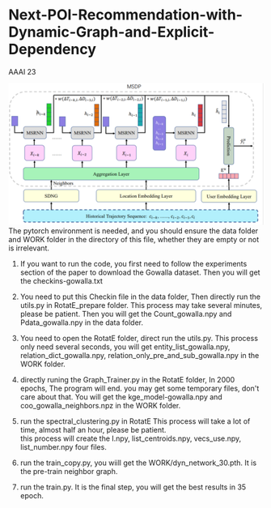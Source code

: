 # Next-POI-Recommendation-with-Dynamic-Graph-and-Explicit-Dependency
AAAI 23

![SNPM](images/f1.png)
The pytorch environment is needed, and you should ensure the data folder and WORK folder in the directory of this file, whether they are empty or not is irrelevant.

1. If you want to run the code, you first need to follow the experiments section of the paper to download the Gowalla dataset.
   Then you will get the checkins-gowalla.txt

2. You need to put this Checkin file in the data folder, Then directly run the utils.py in RotatE_prepare folder.
   This process may take several minutes, please be patient. Then you will get the Count_gowalla.npy and Pdata_gowalla.npy in the data folder.

3. You need to open the RotatE folder, direct run the utils.py.
   This process only need several seconds, you will get entity_list_gowalla.npy, relation_dict_gowalla.npy, relation_only_pre_and_sub_gowalla.npy in the WORK folder.

4. directly runing the Graph_Trainer.py in the RotatE folder, In 2000 epochs, The program will end.
    you may get some temporary files, don't care about that.
    You will get the kge_model-gowalla.npy and coo_gowalla_neighbors.npz in the WORK folder.

5. run the spectral_clustering.py in RotatE
    This process will take a lot of time, almost half an hour, please be patient.   
    this process will  create the I.npy, list_centroids.npy, vecs_use.npy, list_number.npy  four files.

6. run the train_copy.py, you wiill get the WORK/dyn_network_30.pth. It is the pre-train neighbor graph.

7. run the train.py. It is the final step, you will get the best results in 35 epoch. 

